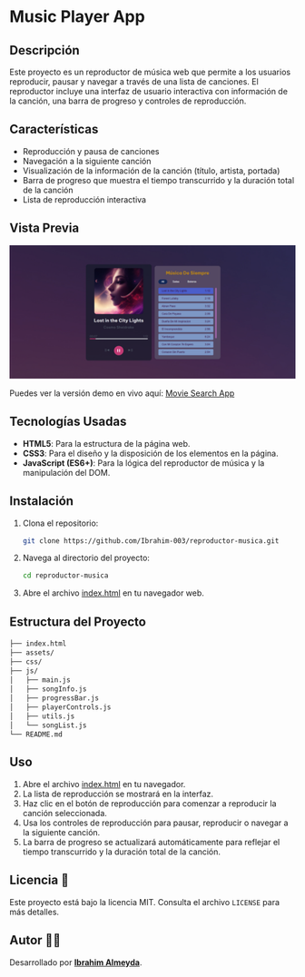 # Music Player App

## Descripción

Este proyecto es un reproductor de música web que permite a los usuarios reproducir, pausar y navegar a través de una lista de canciones. El reproductor incluye una interfaz de usuario interactiva con información de la canción, una barra de progreso y controles de reproducción.

## Características

- Reproducción y pausa de canciones
- Navegación a la siguiente canción
- Visualización de la información de la canción (título, artista, portada)
- Barra de progreso que muestra el tiempo transcurrido y la duración total de la canción
- Lista de reproducción interactiva

## Vista Previa

![Captura del Proyecto](./assets/images/desktop-preview.png)

Puedes ver la versión demo en vivo aquí: [Movie Search App](https://music-player-chi-six.vercel.app/)

## Tecnologías Usadas

- **HTML5**: Para la estructura de la página web.
- **CSS3**: Para el diseño y la disposición de los elementos en la página.
- **JavaScript (ES6+)**: Para la lógica del reproductor de música y la manipulación del DOM.

## Instalación

1. Clona el repositorio:
    ```bash
    git clone https://github.com/Ibrahim-003/reproductor-musica.git
    ```

2. Navega al directorio del proyecto:
    ```bash
    cd reproductor-musica
    ```

3. Abre el archivo [index.html](http://_vscodecontentref_/1) en tu navegador web.

## Estructura del Proyecto

```
├── index.html
├── assets/
├── css/
├── js/
│   ├── main.js
│   ├── songInfo.js
│   ├── progressBar.js
│   ├── playerControls.js
│   ├── utils.js
│   └── songList.js
└── README.md
```

## Uso

1. Abre el archivo [index.html](http://_vscodecontentref_/2) en tu navegador.
2. La lista de reproducción se mostrará en la interfaz.
3. Haz clic en el botón de reproducción para comenzar a reproducir la canción seleccionada.
4. Usa los controles de reproducción para pausar, reproducir o navegar a la siguiente canción.
5. La barra de progreso se actualizará automáticamente para reflejar el tiempo transcurrido y la duración total de la canción.

## Licencia 📄

Este proyecto está bajo la licencia MIT. Consulta el archivo `LICENSE` para más detalles.

## Autor 👨‍💻

Desarrollado por **[Ibrahim Almeyda](https://github.com/Ibrahim-003)**.
